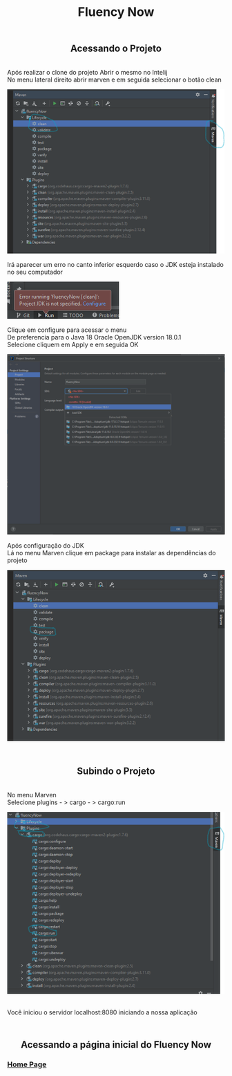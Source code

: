 <h1 align="center"> Fluency Now </h1>

<h2 align="center">
<br> Acessando o Projeto <br>
</h2>

<p> 
    <br> Após realizar o clone do projeto  Abrir o mesmo no Intelij <br>
    No menu lateral direito abrir marven e em seguida selecionar o botão clean
</p>

<p align="left">
<img src="images\Marven_clean.png"/>
</p>

<p> 
    Irá aparecer um erro no canto inferior esquerdo caso o JDK esteja instalado no seu computador <br>
</p>

<p align="left">
<img src="images\Marven_JDK.png"/>
</p>

<p> 
    Clique em configure para acessar o menu <br>
    De preferencia para o Java 18 Oracle OpenJDK version 18.0.1 <br>
    Selecione cliquem em Apply e em seguida OK <br>
</p>

<p align="left">
<img src="images\Marven_menu.png"/>
</p>

<p> 
    Após configuração do JDK  <br>
    Lá no menu Marven clique em package para instalar as dependências do projeto <br>
</p>

<p align="left">
<img src="images\Marven_package.png"/>
</p>

<h2 align="center">
<br> Subindo o Projeto <br>
</h2>

<p> 
    <br> No menu Marven <br>
     Selecione plugins - > cargo - > cargo:run <br>
</p>

<p align="left">
<img src="images\Marven_run.png"/>
</p>

<p> 
    <br> Você iniciou o servidor localhost:8080 iniciando a nossa aplicação<br>
</p>

<h2 align="center">
<br> Acessando a página inicial do Fluency Now <br>
</h2>

### [Home Page](HOMEPAGE.md)